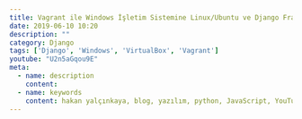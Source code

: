 ```yaml
---
title: Vagrant ile Windows İşletim Sistemine Linux/Ubuntu ve Django Framework Kurulumu Nasıl Yapılır?
date: 2019-06-10 10:20
description: ""
category: Django
tags: ['Django', 'Windows', 'VirtualBox', 'Vagrant']
youtube: "U2n5aGqou9E"
meta:
  - name: description
    content: 
  - name: keywords
    content: hakan yalçınkaya, blog, yazılım, python, JavaScript, YouTube, vue, vuepress, jamstack, staticgen, github, github pages, linux, file manager, mac os, django, vagrant, virtualbox
---
```

<Title/>

Eğer Django Framework kullanıyorsan, ister Windows'ta çalışın istersen de macOS'ta çalışın günün sonunda projeniz Linux ortamında kurulacak ve çalıştırılacaktır. Bu yüzden Linux ile bilginin olması ve tüm ortamının Linux'te olması kodların yayına alındığında sana avantaj sağlayacaktır. 

Windows kullananlar ayrıca bazen performans sorunları yaşadıklarını da iletiyor. Bu sorun yine Windows işletim sisteminin uyumsuzluğundan kaynaklanıyor. Peki biz Windows'ta çalışırken Linux'te projemizi nasıl aynı anda ayaklandırıp çalıştırabileceğiz? Sorunun yanıtı [Vagrant](https://www.vagrantup.com/)..

## Başlamadan Önce
### Vagrant'a Neden İhtiyacımız Var?
Eğer Windows işletim sisteminde Vagrant yüklü değilse ve Linux işletim sistemine ait bir dağıtımı sanal olarak kurmak istersen VirtualBox ile kurabilirsin. Ama kurulumu yaptıktan sonra dosyaların senkron edilmesi ve ortamın kurulması çok vaktini alabilir. 

Eğer Vagrant ile çalışacak olursan Vagrant bilgisayarının sanki uzantısıymış gibi Linux'i çalıştırır, proje dosyalarını entegre eder ve daha az komut kullanarak sistemini oluşturabilir/yönetebilirsin.

Özellikle Laravel Framework'ünün Vagrant'ı kullanmasıyla birlikte Vagrant çok popüler olmuştur. [Laravel Homestead](https://laravel.com/docs/5.8/homestead) sayfasından bakacak olursan Laravel senin hızlıca sistemini kurabilmen ve Framework'ü ayağa kaldırman için gerekli altyapıyı yapmış ve dökümanının içine de eklemiş.. Neden Django böyle yapmamış diye soracak olursan inan bende bilmiyorum ama beraber bu sorunu çözeceğiz ;)


### Gerekli Ortamın Kurulumu:
Yazının devamına devam etmeden önce minimumda 4 uygulamayı kurmuş olman gerekiyor. Bunlar:
1. [Visual Studio Code](https://code.visualstudio.com/) veya sevdiğin başka bir editör
2. [Git-SCM](https://git-scm.com/). Özellikle Git BASH'i kullanmak için Git'in kurulu olması bizim için önemli.
3. [VirtualBox](https://www.virtualbox.org/wiki/Downloads). Vagrant'ın çalışması için sanallaştırma altyapısı gerekmektedir. VirtualBox dışında başka sanallaştırma uygulamalarına da destek veriyor Vagrant ama VirtualBox ücretsiz ve kullanımı kolay olduğu için tercih ediyorum.
4. [Vagrant](https://www.vagrantup.com/downloads.html). Sonunda Vagrant'ı kurabilirsin :) 

> Kurulumları tamamladıysan şimdi Vagrant üzerine Ubuntu Server yüklemeye ve ortamımızı hazırlamaya başlayabiliriz.

## Django Projemizin Vagrant ile Hazırlanması
Aslında işlem adımlarına bakacak olursak işlemler çok kolay ama ilk başta zorlanabiliriz..
1. Proje klasörünü oluştur ve Git Bash ile içine gir
2. **Vagrantfile** oluştur ve düzenle
3. **vagrant up** ile işletim sistemini aç
4. **pip**'i güncelle
5. **virtualenv** kur
6. **virtualenv**'yi aktif et
7. **django** kur
8. **django** projesi oluştur
9. **django** projesini çalıştır :)

Şimdi bu adımları yapmaya başlayalım..

### 1. Proje Klasörünü Oluşturmak
Git Bash'i açtıktan sonra açtığımız siyah ekranda(terminal) aşağıdaki komutları yazabiliriz. 

> Not: # ile yazdığım yerler kullandığımız komutların açıklamalarıdır..

```bash
# kullanıcımızın home klasörüne girmek için: 
cd ~
# tilda(~) işareti türkçe klavyelerde genellikle alt-gr ile birlikte ü tuşuna basarak çıkartılır.

pwd
# /c/Users/hy gibi bir klasör bilgisi alabilirsiniz.
# pwd olduğumuz klasörün neresi olduğunu ekrana yazdırır.. 
# nerede olduğunu bilmek önemldir ;)

mkdir Sites
# Sites adlı bir klasör oluşturduk. Birkez oluşturduğun klasörü tekrar oluşturmamaya çalış ;)

cd Sites
# Sites klasörüne girdik.

mkdir hy_blog
# hy_blog adlı bir klasörü terminalden oluşturduk. 
# Bunu normalde gidip Windows Explorer içinden de yapabilirdin 
# ama madem Linux dünyasına giriş yapmaya çalışıyoruz o zaman komutları elle yazalım..

cd hy_blog
# hy_blog klasörüne giriş yaptık.

pwd
# eğer pwd yazarsan bulunduğun path bilgisinin 
# /c/Users/kullaniciadin/Sites/hy_blog gibi olduğunu görebilirsin. 
# Eğer değilse o zaman adımlara dikkat..
```

Harika.. artık ~/Sites/hy_blog klasörümüz oluştu ve proje klasörümüzün içindeyiz..

### 2. Vagrantfile oluşturmak ve Vagrant ile İlgili İlk Hazırlıklar
Vagrant, kendi içinde bulundurduğu imajlara Box demektedir. Oluşturulan Box'lar Ubuntu gibi firmalar tarafından oluşturulduğu gibi aynı zamanda kişiler tarafından oluşturulabilir ve çalışmaya hazır ortamlar sunulmuş olabilir. Örneğin Laravel Framework'ü hazır bir box bulundurur ve projeni hemen aktive edebilirsin. Biz ise tüm işi elle yapacağız.. 
Tüm Box'ları incelemek için:
https://app.vagrantup.com/boxes/search

Biz terminaldeyken hemen işlemlere devam edelim. En son Git Bash açıktı ve kendi proje klasörümüzdeydik.. [Ubuntu 18.04 LTS](https://app.vagrantup.com/ubuntu/boxes/bionic64) sürümünü initial etmek için:

```bash
vagrant init ubuntu/bionic64

# yukarıdaki komutu çalıştırman yeterli..

ls
# Eğer herşey yolundaysa ls dosyaları listeler
# Vagrantfile dosyasını görmüş olman gerekir. 
```

Git Bash ile Vagrantfile'ı oluşturduysak bu dosyayı güncelleyerek biz de bir satır ekleyeceğiz. Vagrantfile dosyasını herhangi bir editörde açarak aşağıdaki satırı bulup altına yeni bir satır eklemeni istiyorum. Vagrantfile içinde 80 portunu 8000 portuna yönlendir gibi bir ayar var. Biz ise kendi bilgisayarımızdaki 8000 portunu Vagrant içindeki 8000 portuna bağlayacak konfigürasyonu yazacağız..

```bash
# config.vm.network "forwarded_port", guest: 80, host: 8080

# yukarıdaki satırda guest yani Vagrant ile çalışan işletim sisteminin 80 portunu bizim işletim sistemimizde 8080 portuna yönlendireceğini söylüyor..
# biz ise 8000 portunun 8000 portuna yönlendireceğiz Django için

# yukarıdaki satırdan # işaretini kaldırdıktan sonra rakamları 8000 olarak düzelt..

config.vm.network "forwarded_port", guest: 8000, host: 8000
# kaydetmeyi unutma ;)
```

Harika.. Vagrantfile dosyamız güncellendiğine göre artık sistemimizi açmaya hazırız.

### 3. vagrant up ile Sistemin Çalıştırılması/Sunucunun Açılması

```bash
# proje klasörümüzde Git Bash içerisinde:

vagrant up
# Vagrantfile ile birlikte proje klasörümüz hazırlanarak Ubuntu 18 içerisinde çalışmaya başlayacak.

vagrant ssh 
# vagrant ssh ile sunucumuza ulaşıp artık pip güncelleme ve
# diğer işlemlere geçebiliriz.

# eğer ssh ile giriş yaptıysak artık Linux/Ubuntu işletim sisteminin içinde olduğumuzu görebiliriz.
# vagrant@ubuntu-bionic:~$
# yukarıda yazanlara bakacak olursak
# kullanici@servername:klasor(~)user($)
# $ -> superuser olmayan kullanıcı, # ise superuser
# tilda (~) kullanıcının home klasöründe olduğumuzu belirtir
```

### 4. PIP - Python Paket Yükleyicisinin Yüklenmesi ve Güncellenmesi

Ubuntu 18 içerisinde python3 kurulu olarak gelmektedir. Biz ise pip paket yükleyicisini ilk önce kurup daha sonra sürümünü güncelleyeceğiz.

```bash

# vagrant@ubuntu-bionic:~$ içerisinde
sudo apt update
# sudo(superuser do) paket dosyalarını güncelle..

sudo apt install python3-pip
# python3 için pip paket yükleyicisini yükle
# yüklemek istiyormusunuz yazısı geldiğinde Y yazıp enter tuşuna basman lazım.

pip3 --version
# pip3 ün versiyonunu kontrol ettik.

pip3 install --upgrade pip
# pip sürümünü güncelledik.
# şimdi sunucumuzu kapatıp tekrar açacağız

exit
# ssh bağlantısını kapattık ve proje klasörümüze geri geldik

vagrant halt
# vagrant sunucumuzu kapatır

vagrant up
# vagrant sunucumuzu açar

# veya vagrant reload ile bu işlemi yapabilirdin ;)

# sunucu açıldıktan sonra tekrar:
vagrant ssh
# vagrant ssh ile sunucumuza tekrar bağlantık
```

### 5. virtualenv Kurulumu
**virtualenv** python projelerinde sanal ortam oluşturmak için çok önemlidir. Eğer projelerimizi python sanal ortamına taşımazsak birçok karmaşa ile karşılaşabiliriz. İstemediğimiz versiyon güncellemeleri ve paket uyumsuzlukları gibi birçok durum olabilir.

Virtualenv kurulumu için Git Bash içerisinde sunucumuza ssh ile bağlandıktan sonra:

```bash
pip3 install virtualenv --user
# virtualenv kur

virtualenv --version
# virtualenv versiyonunu kontrol et.
```

### 6. virtualenv ile Python Sanal Ortamının Oluşturulması ve Aktif Edilmesi

Sanal sunucu kurmuştuk, niye sanal ortam kuruyoruz tekrar? Biliyorum :) bu soru hemen aklına gelmiştir. VirtualBox bilgisayarımız içerisinde sanal olarak başka işletim sistemleri kurmak için kullandığımız altyapı. Çoğu yazılım dili ise kendi paketlerini kurmak için paket yöneticisine ihtiyaç duyar. Python'daki paket yöneticisi **PIP**. PIP ile işletim sistemi bazlı veya Python Sanal Ortamı bazında da tekrar tekrar aynı paketin farklı versiyonlarını kurabiliriz. Neden farklı versiyonlara ihtiyacım olsun ki? diye soracak olursan yaptığın projenin stabil çalışması için versiyon kontrolü ve izolasyon çok önemlidir. Her proje kendi ortamında durduğunda daha verimli çalışabiliriz. Virtualenv bize bu ortamı hazırlamak için gerekli altyapıyı sunuyor diye yanıt verebilirim.

#### Virtualenv ile Python Sanal Ortamının Hazırlanması
```bash
virtualenv -p python3 ~/env
# kullanıcının home klasörü altında env klasörünün içine python3 ile python ortamını hazırla..
# not: bu işlemi her proje için bir kez yapacaksın. 
# Ortam oluşturulduktan sonra tekrar tekrar oluşturmaya ihtiyacın yok..
```

#### Virtualenv'nin aktif edilmesi
Virtualenv ile ortamı hazırladın ama aktif etmen gerekiyor..

```bash
source ~/env/bin/activate
# env içindeki yapıyı aktive et..

# eğer herşey yolundaysa
# (env) vagrant@ubuntu-bionic:~$ solda env yazısını göreceğiz.
```
Eğer env yazısını terminal ekranında görüyorsan artık pip ile sanal ortama paketlerimizi yükleyebiliriz.


### 7. Django Kur
Git Bash içerisinde sunucuya halen bağlıyız ve artık pip ile env içerisine django kurabiliriz.

```bash
pip install django
# pip ile django paketi env içerisine eklenir

pip freeze
# yüklü olan paket listesini gösterir
```


### 8. Django Projesi Oluştur
Django paketi Env içerisine yüklendi, şimdi django-admin ile projemizi oluşturabiliriz.. Ama doğru klasörde olduğumuza emin olmamız gerekiyor. Vagrant ilk ayarlarında projemizi /vagrant klasörüne senkronize ediyor.

```bash
# 1. Proje klasörüne gel..
cd /vagrant
# proje klasörümüze geldik
pwd
# pwd ile /vagrant klasöründe olduğumuzu doğruladık


# 2. Django Projesi oluştur
django-admin startproject hy_blog
# hy_blog isimli django projesini oluştur.. bu ismi değiştirebilirsin ;)

# 3. Django proje klasörünün sonuna _dj ekle
# bu adımı yapmak zorunda değilsin
# amacım django projesinin olduğu klasörü 
# daha rahat ayırt edebilmek..
mv /vagrant/hy_blog /vagrant/hy_blog_dj

ls
# dosyaları listele
```

### 9. Django Projesini Çalıştır :)

Projemiz oluştuğuna göre artık **manage.py** dosyasının olduğu klasöre gidip projemizi çalıştırabiliriz..

```bash
cd hy_blog_dj 
# veya isim değiştirmediysen
cd hy_blog # dikkat ! proje klasörünün içinde bu isimli bir klasör daha var.. 
# bu yüzden iki kez klasöre girme, her adımda ls komutuyla dosyaları listele..

python manage.py runserver 0:8000
# django projemizi 8000 portuyla çalıştırdık.

```

Harika.. herşey buraya kadar :) vagrant ile birlikte Ubuntu içerisinde projemizi kurduk ve çalıştırdık. Güzel projeler oluşturup GitHub'a ekle ve arada mesaj atmayı unutma. 

Başarılar dilerim ;)